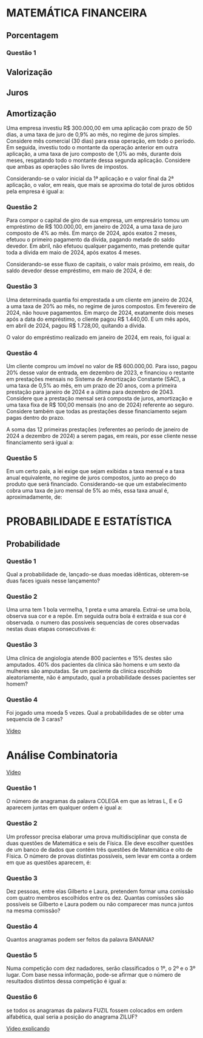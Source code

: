 # **MATEMÁTICA FINANCEIRA**

## Porcentagem

### Questão 1

## Valorização

## Juros

## Amortização

Uma empresa investiu R$ 300.000,00 em uma aplicação com prazo de 50 dias, a uma taxa de juro de 0,9% ao mês, no regime de juros simples. Considere mês comercial (30 dias) para essa operação, em todo o período. Em seguida, investiu todo o montante da operação anterior em outra aplicação, a uma taxa de juro composto de 1,0% ao mês, durante dois meses, resgatando todo o montante dessa segunda aplicação. Considere que ambas as operações são livres de impostos.

Considerando-se o valor inicial da 1ª aplicação e o valor final da 2ª aplicação, o valor, em reais, que mais se aproxima do total de juros obtidos pela empresa é igual a:

### Questão 2

Para compor o capital de giro de sua empresa, um empresário tomou um empréstimo de R$ 100.000,00, em janeiro de 2024, a uma taxa de juro composto de 4% ao mês. Em março de 2024, após exatos 2 meses, efetuou o primeiro pagamento da dívida, pagando metade do saldo devedor. Em abril, não efetuou qualquer pagamento, mas pretende quitar toda a dívida em maio de 2024, após exatos 4 meses.

Considerando-se esse fluxo de capitais, o valor mais próximo, em reais, do saldo devedor desse empréstimo, em maio de 2024, é de:

### Questão 3

Uma determinada quantia foi emprestada a um cliente em janeiro de 2024, a uma taxa de 20% ao mês, no regime de juros compostos. Em fevereiro de 2024, não houve pagamentos. Em março de 2024, exatamente dois meses após a data do empréstimo, o cliente pagou R$ 1.440,00. E um mês após, em abril de 2024, pagou R$ 1.728,00, quitando a dívida.

O valor do empréstimo realizado em janeiro de 2024, em reais, foi igual a:

### Questão 4

Um cliente comprou um imóvel no valor de R$ 600.000,00. Para isso, pagou 20% desse valor de entrada, em dezembro de 2023, e financiou o restante em prestações mensais no Sistema de Amortização Constante (SAC), a uma taxa de 0,5% ao mês, em um prazo de 20 anos, com a primeira prestação para janeiro de 2024 e a última para dezembro de 2043. Considere que a prestação mensal será composta de juros, amortização e uma taxa fixa de R$ 100,00 mensais (no ano de 2024) referente ao seguro. Considere também que todas as prestações desse financiamento sejam pagas dentro do prazo.

A soma das 12 primeiras prestações (referentes ao período de janeiro de 2024 a dezembro de 2024) a serem pagas, em reais, por esse cliente nesse financiamento será igual a:

### Questão 5

Em um certo país, a lei exige que sejam exibidas a taxa mensal e a taxa anual equivalente, no regime de juros compostos, junto ao preço do produto que será financiado. Considerando-se que um estabelecimento cobra uma taxa de juro mensal de 5% ao mês, essa taxa anual é, aproximadamente, de:


# **PROBABILIDADE E ESTATÍSTICA**

## Probabilidade

### Questão 1

Qual a probabilidade de, lançado-se duas moedas idênticas, obterem-se duas faces iguais nesse lançamento?

### Questão 2

Uma urna tem 1 bola vermelha, 1 preta e uma amarela. Extrai-se uma bola, observa sua cor e a repõe. Em seguida outra bola é extraída e sua cor é observada. o numero das possíveis sequencias de cores observadas nestas duas etapas consecutivas é:

### Questão 3

Uma clinica de angiologia atende 800 pacientes e 15% destes são amputados. 40% dos pacientes da clinica são homens e um sexto da mulheres são amputadas. Se um paciente da clinica escolhido aleatoriamente, não é amputado, qual a probabilidade desses pacientes ser homem?

### Questão 4

Foi jogado uma moeda 5 vezes. Qual a probabilidades de se obter uma sequencia de 3 caras?

[Video](https://www.youtube.com/watch?v=TBT2OzPoI9A&ab_channel=PraticandoMatem%C3%A1ticacomMaiconMeneguci)

# **Análise Combinatoria**

[Video](https://www.youtube.com/watch?v=RgR4-Pt1D8s&t=1627s&ab_channel=PraticandoMatem%C3%A1ticacomMaiconMeneguci)

### Questão 1

O número de anagramas da palavra COLEGA em que as letras L, E e G aparecem juntas em qualquer ordem é igual a:

### Questão 2

Um professor precisa elaborar uma prova multidisciplinar que consta de duas questões de Matemática e seis de Física. Ele deve escolher questões de um banco de dados que contém três questões de Matemática e oito de Física. O número de provas distintas possíveis, sem levar em conta a ordem em que as questões aparecem, é:

### Questão 3

Dez pessoas, entre elas Gilberto e Laura, pretendem formar uma comissão com quatro membros escolhidos entre os dez. Quantas comissões são possíveis se Gilberto e Laura podem ou não comparecer mas nunca juntos na mesma comissão? 

### Questão 4

Quantos anagramas podem ser feitos da palavra BANANA?

### Questão 5

Numa competição com dez nadadores, serão classificados o 1º, o 2º e o 3º lugar. Com base nessa informação, pode-se afirmar que o número de resultados distintos dessa competição é igual a:

### Questão 6

se todos os anagramas da palavra FUZIL fossem colocados em ordem alfabética, qual seria a posição do anagrama ZILUF?

[Video explicando](https://www.youtube.com/watch?v=2enA0O5K3V0&ab_channel=PraticandoMatem%C3%A1ticacomMaiconMeneguci)